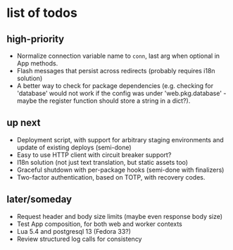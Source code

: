 # list of todos

## high-priority

* Normalize connection variable name to `conn`, last arg when optional in App methods.
* Flash messages that persist across redirects (probably requires i18n solution)
* A better way to check for package dependencies (e.g. checking for 'database' would not work if the config was under 'web.pkg.database' - maybe the register function should store a string in a dict?).

## up next

* Deployment script, with support for arbitrary staging environments and update of existing deploys (semi-done)
* Easy to use HTTP client with circuit breaker support?
* I18n solution (not just text translation, but static assets too)
* Graceful shutdown with per-package hooks (semi-done with finalizers)
* Two-factor authentication, based on TOTP, with recovery codes.

## later/someday

* Request header and body size limits (maybe even response body size)
* Test App composition, for both web and worker contexts
* Lua 5.4 and postgresql 13 (Fedora 33?)
* Review structured log calls for consistency

